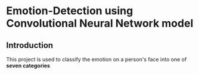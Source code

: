 # Emotion-Detection using Convolutional Neural Network model
## Introduction
This project is used to classify the emotion on a person's face into one of **seven categories**
